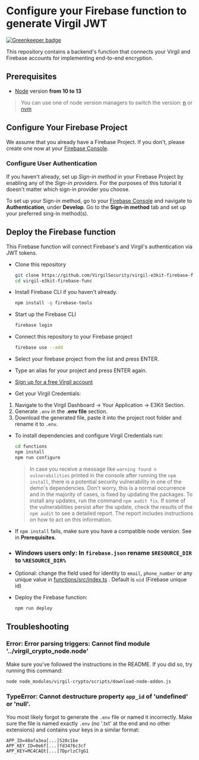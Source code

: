 # Configure your Firebase function to generate Virgil JWT

[![Greenkeeper badge](https://badges.greenkeeper.io/VirgilSecurity/virgil-e3kit-firebase-func.svg)](https://greenkeeper.io/)

This repository contains a backend's function that connects your Virgil and Firebase accounts for implementing end-to-end encryption.

## Prerequisites
- [Node](https://nodejs.org/en/download) version **from 10 to 13**
> You can use one of node version managers to switch the version: [n](https://github.com/tj/n) or [nvm](https://github.com/creationix/nvm)

## Configure Your Firebase Project

We assume that you already have a Firebase Project. If you don't, please create one now at your [Firebase Console](https://console.firebase.google.com).

### Configure User Authentication

If you haven't already, set up _Sign-in method_ in your Firebase Project by enabling any of the _Sign-in providers_. For the purposes of this tutorial it doesn't matter which sign-in provider you choose.

To set up your Sign-in method, go to your [Firebase Console](https://console.firebase.google.com) and navigate to **Authentication**, under **Develop**. Go to the **Sign-in method** tab and set up your preferred sing-in method(s).

## Deploy the Firebase function
This Firebase function will connect Firebase's and Virgil's authentication via JWT tokens.

- Clone this repository
  ```bash
  git clone https://github.com/VirgilSecurity/virgil-e3kit-firebase-func.git
  cd virgil-e3kit-firebase-func
  ```

- Install Firebase CLI if you haven't already.
  ```bash
  npm install -g firebase-tools
  ```

- Start up the Firebase CLI
  ```bash
  firebase login
  ```

- Connect this repository to your Firebase project
  ```bash
  firebase use --add
  ```

- Select your firebase project from the list and press ENTER.

- Type an alias for your project and press ENTER again.

- [Sign up for a free Virgil account](https://dashboard.virgilsecurity.com/signup)

- Get your Virgil Credentials:

1. Navigate to the Virgil Dashboard -> Your Application -> E3Kit Section.
2. Generate `.env` in the **.env file** section.
3. Download the generated file, paste it into the project root folder and rename it to `.env`.

- To install dependencies and configure Virgil Credentials run:
  ```bash
  cd functions
  npm install
  npm run configure
  ```

  > In case you receive a message like `warning found n vulnerabilities` printed in the console after running the `npm install`, there is a potential security vulnerability in one of the demo's dependencies. Don't worry, this is a normal occurrence and in the majority of cases, is fixed by updating the packages. To install any updates, run the command `npm audit fix`. If some of the vulnerabilities persist after the update, check the results of the `npm audit` to see a detailed report. The report includes instructions on how to act on this information.

- If `npm install` fails, make sure you have a compatible node version. See in **Prerequisites**.

* ### **Windows users only**: In **`firebase.json`** rename **`$RESOURCE_DIR`** to **`%RESOURCE_DIR%`**

- Optional: change the field used for identity to `email`, `phone_number` or any unique value in [functions/src/index.ts](https://github.com/VirgilSecurity/virgil-e3kit-firebase-func/blob/master/functions/src/index.ts#L15) . Default is `uid` (Firebase unique id)

- Deploy the Firebase function:
  ```bash
  npm run deploy
  ```

## Troubleshooting

### Error: Error parsing triggers: Cannot find module '../virgil_crypto_node.node'

Make sure you've followed the instructions in the README. If you did so, try running this command:
```bash
node node_modules/virgil-crypto/scripts/download-node-addon.js
```

### TypeError: Cannot destructure property `app_id` of 'undefined' or 'null'.

You most likely forgot to generate the `.env` file or named it incorrectly. Make sure the file is named exactly `.env` (no '.txt' at the end and no other extensions) and contains your keys in a similar format:
```
APP_ID=40afa3ea[...]520c1be
APP_KEY_ID=0e6f[...]fd3476c3cf
APP_KEY=MC4CAQt[...]7DprlzC7gG1
```
